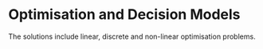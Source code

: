 # Optimisation and Decision Models
The solutions include linear, discrete and non-linear optimisation problems.
